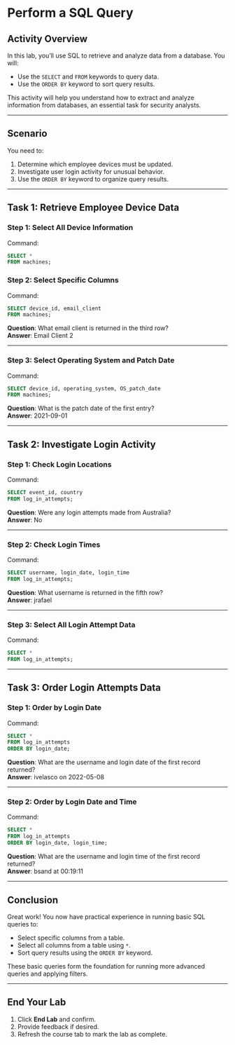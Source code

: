 
# Perform a SQL Query

## Activity Overview

In this lab, you’ll use SQL to retrieve and analyze data from a database. You will:
- Use the `SELECT` and `FROM` keywords to query data.
- Use the `ORDER BY` keyword to sort query results.

This activity will help you understand how to extract and analyze information from databases, an essential task for security analysts.

---

## Scenario

You need to:
1. Determine which employee devices must be updated.
2. Investigate user login activity for unusual behavior.
3. Use the `ORDER BY` keyword to organize query results.

---

## Task 1: Retrieve Employee Device Data

### Step 1: Select All Device Information
Command:
```sql
SELECT *
FROM machines;
```

### Step 2: Select Specific Columns
Command:
```sql
SELECT device_id, email_client
FROM machines;
```
**Question**: What email client is returned in the third row?  
**Answer**: Email Client 2

---

### Step 3: Select Operating System and Patch Date
Command:
```sql
SELECT device_id, operating_system, OS_patch_date
FROM machines;
```
**Question**: What is the patch date of the first entry?  
**Answer**: 2021-09-01

---

## Task 2: Investigate Login Activity

### Step 1: Check Login Locations
Command:
```sql
SELECT event_id, country
FROM log_in_attempts;
```
**Question**: Were any login attempts made from Australia?  
**Answer**: No

---

### Step 2: Check Login Times
Command:
```sql
SELECT username, login_date, login_time
FROM log_in_attempts;
```
**Question**: What username is returned in the fifth row?  
**Answer**: jrafael

---

### Step 3: Select All Login Attempt Data
Command:
```sql
SELECT *
FROM log_in_attempts;
```

---

## Task 3: Order Login Attempts Data

### Step 1: Order by Login Date
Command:
```sql
SELECT *
FROM log_in_attempts
ORDER BY login_date;
```
**Question**: What are the username and login date of the first record returned?  
**Answer**: ivelasco on 2022-05-08

---

### Step 2: Order by Login Date and Time
Command:
```sql
SELECT *
FROM log_in_attempts
ORDER BY login_date, login_time;
```
**Question**: What are the username and login time of the first record returned?  
**Answer**: bsand at 00:19:11

---

## Conclusion

Great work! You now have practical experience in running basic SQL queries to:
- Select specific columns from a table.
- Select all columns from a table using `*`.
- Sort query results using the `ORDER BY` keyword.

These basic queries form the foundation for running more advanced queries and applying filters.

---

## End Your Lab

1. Click **End Lab** and confirm.
2. Provide feedback if desired.
3. Refresh the course tab to mark the lab as complete.

